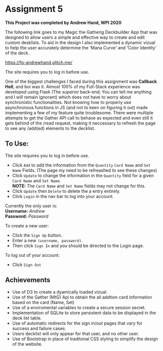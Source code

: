 Assignment 5
=================

**This Project was completed by Andrew Hand, WPI 2020**

The following link goes to my Magic the Gatherig Deckbuilder App that was designed to allow users a simple and effective way to create and edit
custom desklists. To aid in the design I also implemented a dynamic vizual to help the user accurately determine the 'Mana Curve' and 'Color Identity'
of the deck.

https://fp-andrewhand.glitch.me/

The site requires you to log in before use.

One of the biggest challenges I faced during this assignment was **Callback  Hell**, and boi was it. Almost 100% of my Full-Stack experience was developed
using Flask (The superior back-end; You can tell me anything and I will remain ignorant) which does not have to worry about synchronistic functionalities.
Not knowing how to properly use asynchronous functions in JS (and not to keen on figuring it out) made implementing a few of my feature quite troublesome.
There were multiple attempts to get the Gather API call to behave as expected and even still it gets behind of the /read request, making it neccessary to
refresh the page to see any /add(ed) elements to the decklist.


To Use:
------------
The site requires you to log in before use.

- Click `Add` to add the information from the `Quantity` `Card Name` and `Set Name` Fields. (The page my need to be refreashed to see these changes)
- Click `Update` to change the information in the `Quantity` field for a given `Card Name` and `Set Name`. <br />
  **NOTE:** The `Card Name` and `Set Name` fields may not change for this.
- Click `Update` then `Delete` to delete the a entry entirely.
- Click `Login` in the nav bar to log into your account.

Currently the only user is: <br />
**Username:** *Andrew* <br />
**Password:** *Password*

To create a new user: <br />
- Click the `Sign Up` button. <br />
- Enter a new `(username, password)`. <br />
- Then click `Sign In` and you should be directed to the Login page.

To log out of your account:
- Click `Sign Out`


Achievements
-------------------
- Use of D3 to create a dyamically loaded vizual.
- Use of the Gather (MtG) Api to obtain the all addtion card information based on the card (Name, Set)
- Use of a enviromental variables to create a secure session secret.
- Implementation of SQLite to store persistent data to be displayed in the deck list table. 
- Use of automatic redirects for the sign in/out pages that vary for success and failure cases.
- Users decklist will only appear for that user, and no other user.
- Use of Bootstrap in place of traditonal CSS styling to simplify the design of the website.

